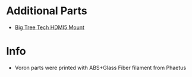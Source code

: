 # Additional Parts

- [Big Tree Tech HDMI5 Mount](https://www.teamfdm.com/files/file/618-mount-for-bigtreetech-hdmi5-screen-trident-voron-2xxx/)

# Info

- Voron parts were printed with ABS+Glass Fiber filament from Phaetus
